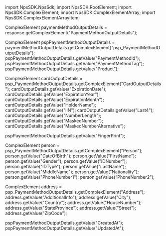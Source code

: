 import NpsSDK.NpsSdk;
import NpsSDK.RootElement;
import NpsSDK.ComplexElement;
import NpsSDK.ComplexElementArray;
import NpsSDK.ComplexElementArrayItem;

ComplexElement paymentMethodOutputDetails = response.getComplexElement("PaymentMethodOutputDetails");


ComplexElement pspPaymentMethodOutputDetails = paymentMethodOutputDetails.getComplexElement("psp_PaymentMethodOutputDetails");
pspPaymentMethodOutputDetails.getValue("PaymentMethodId");
pspPaymentMethodOutputDetails.getValue("PaymentMethodTag");
pspPaymentMethodOutputDetails.getValue("Product");

ComplexElement cardOutputDetails = psp_PaymentMethodOutputDetails.getComplexElement("CardOutputDetails");
cardOutputDetails.getValue("ExpirationDate");
cardOutputDetails.getValue("ExpirationYear");
cardOutputDetails.getValue("ExpirationMonth");
cardOutputDetails.getValue("HolderName");
cardOutputDetails.getValue("IIN");
cardOutputDetails.getValue("Last4");
cardOutputDetails.getValue("NumberLength");
cardOutputDetails.getValue("MaskedNumber");
cardOutputDetails.getValue("MaskedNumberAlternative");

pspPaymentMethodOutputDetails.getValue("FingerPrint");

ComplexElement person = psp_PaymentMethodOutputDetails.getComplexElement("Person");
person.getValue("DateOfBirth");
person.getValue("FirstName");
person.getValue("Gender");
person.getValue("IDNumber");
person.getValue("IDType");
person.getValue("LastName");
person.getValue("MiddleName");
person.getValue("Nationality");
person.getValue("PhoneNumber1");
person.getValue("PhoneNumber2");


ComplexElement address = psp_PaymentMethodOutputDetails.getComplexElement("Address");
address.getValue("AdditionalInfo");
address.getValue("City");
address.getValue("Country");
address.getValue("HouseNumber");
address.getValue("StateProvince");
address.getValue("Street");
address.getValue("ZipCode");

pspPaymentMethodOutputDetails.getValue("CreatedAt");
pspPaymentMethodOutputDetails.getValue("UpdatedAt");


